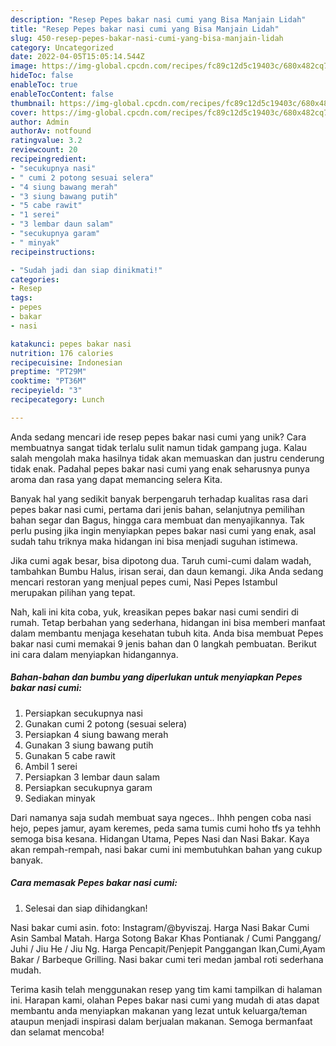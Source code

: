 ```yaml
---
description: "Resep Pepes bakar nasi cumi yang Bisa Manjain Lidah"
title: "Resep Pepes bakar nasi cumi yang Bisa Manjain Lidah"
slug: 450-resep-pepes-bakar-nasi-cumi-yang-bisa-manjain-lidah
category: Uncategorized
date: 2022-04-05T15:05:14.544Z
image: https://img-global.cpcdn.com/recipes/fc89c12d5c19403c/680x482cq70/pepes-bakar-nasi-cumi-foto-resep-utama.jpg
hideToc: false
enableToc: true
enableTocContent: false
thumbnail: https://img-global.cpcdn.com/recipes/fc89c12d5c19403c/680x482cq70/pepes-bakar-nasi-cumi-foto-resep-utama.jpg
cover: https://img-global.cpcdn.com/recipes/fc89c12d5c19403c/680x482cq70/pepes-bakar-nasi-cumi-foto-resep-utama.jpg
author: Admin
authorAv: notfound
ratingvalue: 3.2
reviewcount: 20
recipeingredient:
- "secukupnya nasi"
- " cumi 2 potong sesuai selera"
- "4 siung bawang merah"
- "3 siung bawang putih"
- "5 cabe rawit"
- "1 serei"
- "3 lembar daun salam"
- "secukupnya garam"
- " minyak"
recipeinstructions:

- "Sudah jadi dan siap dinikmati!"
categories:
- Resep
tags:
- pepes
- bakar
- nasi

katakunci: pepes bakar nasi 
nutrition: 176 calories
recipecuisine: Indonesian
preptime: "PT29M"
cooktime: "PT36M"
recipeyield: "3"
recipecategory: Lunch

---
```





Anda sedang mencari ide resep pepes bakar nasi cumi yang unik? Cara membuatnya sangat tidak terlalu sulit namun tidak gampang juga. Kalau salah mengolah maka hasilnya tidak akan memuaskan dan justru cenderung tidak enak. Padahal pepes bakar nasi cumi yang enak seharusnya punya aroma dan rasa yang dapat memancing selera Kita.





Banyak hal yang sedikit banyak berpengaruh terhadap kualitas rasa dari pepes bakar nasi cumi, pertama dari jenis bahan, selanjutnya pemilihan bahan segar dan Bagus, hingga cara membuat dan menyajikannya. Tak perlu pusing jika ingin menyiapkan pepes bakar nasi cumi yang enak,      asal sudah tahu triknya maka hidangan ini bisa menjadi suguhan istimewa.














Jika cumi agak besar, bisa dipotong dua. Taruh cumi-cumi dalam wadah, tambahkan Bumbu Halus, irisan serai, dan daun kemangi. Jika Anda sedang mencari restoran yang menjual pepes cumi, Nasi Pepes Istambul merupakan pilihan yang tepat.






Nah, kali ini kita coba, yuk, kreasikan pepes bakar nasi cumi sendiri di rumah. Tetap berbahan yang sederhana, hidangan ini bisa memberi manfaat dalam membantu menjaga kesehatan tubuh kita. Anda bisa membuat Pepes bakar nasi cumi memakai 9 jenis bahan dan 0 langkah pembuatan. Berikut ini cara dalam menyiapkan hidangannya.

<!--inarticleads1-->

##### Bahan-bahan dan bumbu yang diperlukan untuk menyiapkan Pepes bakar nasi cumi:

1. Persiapkan secukupnya nasi
1. Gunakan  cumi 2 potong (sesuai selera)
1. Persiapkan 4 siung bawang merah
1. Gunakan 3 siung bawang putih
1. Gunakan 5 cabe rawit
1. Ambil 1 serei
1. Persiapkan 3 lembar daun salam
1. Persiapkan secukupnya garam
1. Sediakan  minyak


Dari namanya saja sudah membuat saya ngeces.. Ihhh pengen coba nasi hejo, pepes jamur, ayam keremes, peda sama tumis cumi hoho tfs ya tehhh semoga bisa kesana. Hidangan Utama, Pepes Nasi dan Nasi Bakar. Kaya akan rempah-rempah, nasi bakar cumi ini membutuhkan bahan yang cukup banyak. 

<!--inarticleads2-->

##### Cara memasak Pepes bakar nasi cumi:


1. Selesai dan siap dihidangkan!

Nasi bakar cumi asin. foto: Instagram/@byviszaj. Harga Nasi Bakar Cumi Asin Sambal Matah. Harga Sotong Bakar Khas Pontianak / Cumi Panggang/ Juhi / Jiu He / Jiu Ng. Harga Pencapit/Penjepit Panggangan Ikan,Cumi,Ayam Bakar / Barbeque Grilling. Nasi bakar cumi teri medan jambal roti sederhana mudah. 

Terima kasih telah menggunakan resep yang tim kami tampilkan di halaman ini. Harapan kami, olahan Pepes bakar nasi cumi yang mudah di atas dapat membantu anda menyiapkan makanan yang lezat untuk keluarga/teman ataupun menjadi inspirasi dalam berjualan makanan. Semoga bermanfaat dan selamat mencoba!
